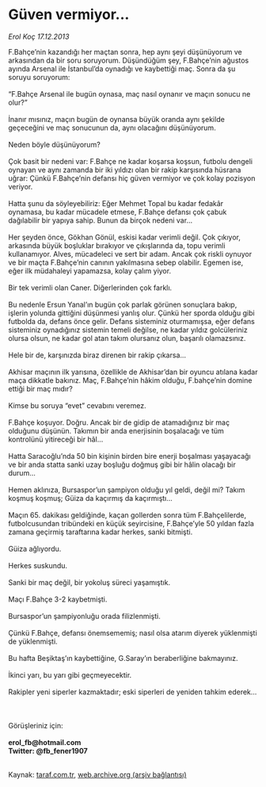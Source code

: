 # Güven vermiyor...

*Erol Koç 17.12.2013*

<div class="yazi">F.Bahçe’nin kazandığı her maçtan sonra, hep aynı şeyi düşünüyorum ve arkasından da bir soru soruyorum. Düşündüğüm şey, F.Bahçe’nin ağustos ayında Arsenal ile İstanbul’da oynadığı ve kaybettiği maç. Sonra da şu soruyu soruyorum:<br/><br/>“F.Bahçe Arsenal ile bugün oynasa, maç nasıl oynanır ve maçın sonucu ne olur?”<br/><br/>İnanır mısınız, maçın bugün de oynansa büyük oranda aynı şekilde geçeceğini ve maç sonucunun da, aynı olacağını düşünüyorum.<br/><br/>Neden böyle düşünüyorum?<br/><br/>Çok basit bir nedeni var: F.Bahçe ne kadar koşarsa koşsun, futbolu dengeli oynayan ve aynı zamanda bir iki yıldızı olan bir rakip karşısında hüsrana uğrar: Çünkü F.Bahçe’nin defansı hiç güven vermiyor ve çok kolay pozisyon veriyor.<br/><br/>Hatta şunu da söyleyebiliriz: Eğer Mehmet Topal bu kadar fedakâr oynamasa, bu kadar mücadele etmese, F.Bahçe defansı çok çabuk dağılabilir bir yapıya sahip. Bunun da birçok nedeni var...<br/><br/>Her şeyden önce, Gökhan Gönül, eskisi kadar verimli değil. Çok çıkıyor, arkasında büyük boşluklar bırakıyor ve çıkışlarında da, topu verimli kullanamıyor. Alves, mücadeleci ve sert bir adam. Ancak çok riskli oynuyor ve bir maçta F.Bahçe’nin canının yakılmasına sebep olabilir. Egemen ise, eğer ilk müdahaleyi yapamazsa, kolay çalım yiyor.<br/><br/>Bir tek verimli olan Caner. Diğerlerinden çok farklı.<br/><br/>Bu nedenle Ersun Yanal’ın bugün çok parlak görünen sonuçlara bakıp, işlerin yolunda gittiğini düşünmesi yanlış olur. Çünkü her sporda olduğu gibi futbolda da, defans önce gelir. Defans sisteminiz oturmamışsa, eğer defans sisteminiz oynadığınız sistemin temeli değilse, ne kadar yıldız golcüleriniz olursa olsun, ne kadar gol atan takım olursanız olun, başarılı olamazsınız.<br/><br/>Hele bir de, karşınızda biraz direnen bir rakip çıkarsa...<br/><br/>Akhisar maçının ilk yarısına, özellikle de Akhisar’dan bir oyuncu atılana kadar maça dikkatle bakınız. Maç, F.Bahçe’nin hâkim olduğu, F.bahçe’nin domine ettiği bir maç mıdır?<br/><br/>Kimse bu soruya “evet” cevabını veremez.<br/><br/>F.Bahçe koşuyor. Doğru. Ancak bir de gidip de atamadığınız bir maç olduğunu düşünün. Takımın bir anda enerjisinin boşalacağı ve tüm kontrolünü yitireceği bir hâl...<br/><br/>Hatta Saracoğlu’nda 50 bin kişinin birden bire enerji boşalması yaşayacağı ve bir anda statta sanki uzay boşluğu doğmuş gibi bir hâlin olacağı bir durum...<br/><br/>Hemen aklınıza, Bursaspor’un şampiyon olduğu yıl geldi, değil mi? Takım koşmuş koşmuş; Güiza da kaçırmış da kaçırmıştı...<br/><br/>Maçın 65. dakikası geldiğinde, kaçan gollerden sonra tüm F.Bahçelilerde, futbolcusundan tribündeki en küçük seyircisine, F.Bahçe’yle 50 yıldan fazla zamana geçirmiş taraftarına kadar herkes, sanki bitmişti.<br/><br/>Güiza ağlıyordu.<br/><br/>Herkes suskundu.<br/><br/>Sanki bir maç değil, bir yokoluş süreci yaşamıştık.<br/><br/>Maçı F.Bahçe 3-2 kaybetmişti.<br/><br/>Bursaspor’un şampiyonluğu orada filizlenmişti.<br/><br/>Çünkü F.Bahçe, defansı önemsememiş; nasıl olsa atarım diyerek yüklenmişti de yüklenmişti.<br/><br/>Bu hafta Beşiktaş’ın kaybettiğine, G.Saray’ın beraberliğine bakmayınız.<br/><br/>İkinci yarı, bu yarı gibi geçmeyecektir.<br/><br/>Rakipler yeni siperler kazmaktadır; eski siperleri de yeniden tahkim ederek...<br/><br/><br/><br/>Görüşleriniz için:<br/><br/><b>erol_fb@hotmail.com<br/>Twitter: @fb_fener1907</b><br/><br/>
</div>

Kaynak: [taraf.com.tr](http://www.taraf.com.tr:80/erol-koc/makale-guven-vermiyor.htm), [web.archive.org (arşiv bağlantısı)](http://web.archive.org/web/20131230212840/http://www.taraf.com.tr:80/erol-koc/makale-guven-vermiyor.htm)
